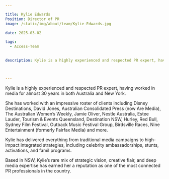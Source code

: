 ```yaml
---

title: Kylie Edwards
Position: Director of PR
image: /static/img/about/team/Kylie-Edwards.jpg

date: 2025-03-02

tags: 
  - Access-Team

  
description: Kylie is a highly experienced and respected PR expert, having worked in media for almost 30 years in both Australia and New York. She has worked with an impressive roster of clients including Disney Destinations, David Jones, Australian Consolidated Press (now Are Media), The Australian Women’s Weekly, Jamie Oliver, Nestle Australia, Estee Lauder, Tourism & Events Queensland, Destination NSW, Hurley, Red Bull, Sydney Film Festival, Outback Music Festival Group, Birdsville Races, Nine Entertainment (formerly Fairfax Media) and more.



---
```


Kylie is a highly experienced and respected PR expert, having worked in media for almost 30 years in both Australia and New York.

She has worked with an impressive roster of clients including Disney Destinations, David Jones, Australian Consolidated Press (now Are Media), The Australian Women’s Weekly, Jamie Oliver, Nestle Australia, Estee Lauder, Tourism & Events Queensland, Destination NSW, Hurley, Red Bull, Sydney Film Festival, Outback Music Festival Group, Birdsville Races, Nine Entertainment (formerly Fairfax Media) and more.

Kylie has delivered everything from traditional media campaigns to high-impact integrated strategies, including celebrity ambassadorships, stunts, activations, and famil programs.

Based in NSW, Kylie’s rare mix of strategic vision, creative flair, and deep media expertise has earned her a reputation as one of the most connected PR professionals in the country.

